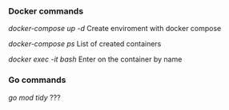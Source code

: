 ### Docker commands

*docker-compose up -d*
Create enviroment with docker compose

*docker-compose ps*
List of created containers

*docker exec -it <name-container> bash*
Enter on the container by name

### Go commands

*go mod tidy*
???
